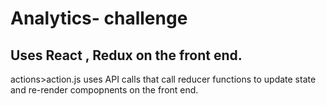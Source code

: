 # Analytics- challenge
## Uses React , Redux on the front end.

actions>action.js uses API calls that call reducer functions to update state and re-render compopnents on the front end.